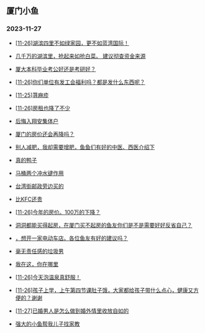## 厦门小鱼 
### 2023-11-27

+ [[11-26]湖滨四里不如绿家园，更不如蓝湾国际！](http://bbs.xmfish.com/read-htm-tid-18111611.html)

+ [几千万的湖滨里，抢起来如抢白菜。 建议彻查资金来源](http://bbs.xmfish.com/read-htm-tid-18111660.html)

+ [厦大本科毕业考公好还是考研好？](http://bbs.xmfish.com/read-htm-tid-18111575.html)

+ [[11-26]你们单位有发工会福利吗？都是发什么东西呢？](http://bbs.xmfish.com/read-htm-tid-18111651.html)

+ [[11-25]荨麻疹](http://bbs.xmfish.com/read-htm-tid-18111574.html)

+ [[11-26]房租也降了不少](http://bbs.xmfish.com/read-htm-tid-18111676.html)

+ [后悔入翔安集体户](http://bbs.xmfish.com/read-htm-tid-18111764.html)

+ [厦门的房价还会再降吗？](http://bbs.xmfish.com/read-htm-tid-18111810.html)

+ [别人减肥，我却需要增肥，鱼鱼们有好的中医、西医介绍下](http://bbs.xmfish.com/read-htm-tid-18111589.html)

+ [真的鸭子](http://bbs.xmfish.com/read-htm-tid-18111683.html)

+ [马桶两个冲水键作用](http://bbs.xmfish.com/read-htm-tid-18111747.html)

+ [台湾街邮政旁边买的](http://bbs.xmfish.com/read-htm-tid-18111819.html)

+ [比KFC还贵](http://bbs.xmfish.com/read-htm-tid-18111834.html)

+ [[11-26]今年的房价。100万的下降？](http://bbs.xmfish.com/read-htm-tid-18111908.html)

+ [洞洞都能买得起房，在厦门买不起房的鱼友你们是不是需要好好反省自己？](http://bbs.xmfish.com/read-htm-tid-18111879.html)

+ [，想开一家电动车店。各位鱼友有好的建议吗？](http://bbs.xmfish.com/read-htm-tid-18111714.html)

+ [毫无责任感的垃圾男](http://bbs.xmfish.com/read-htm-tid-18111934.html)

+ [我在这，你在哪里](http://bbs.xmfish.com/read-htm-tid-18111880.html)

+ [[11-26]今天泡温泉真舒服！](http://bbs.xmfish.com/read-htm-tid-18111922.html)

+ [[11-26]孩子上学，上午第四节课肚子饿，大家都给孩子带什么点心，健康又方便的？谢谢](http://bbs.xmfish.com/read-htm-tid-18111877.html)

+ [[11-27]已婚男人是怎么做到婚外情里收放自如的](http://bbs.xmfish.com/read-htm-tid-18112032.html)

+ [强大的小鱼帮我儿子找家教](http://bbs.xmfish.com/read-htm-tid-18111828.html)

